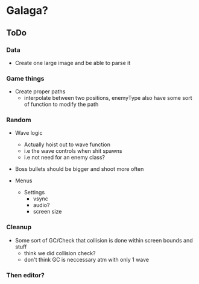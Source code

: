 # Galaga? 

## ToDo
### Data
* Create one large image and be able to parse it

### Game things
* Create proper paths
  * interpolate between two positions, enemyType also have some sort of function to modify the path

### Random
* Wave logic
  * Actually hoist out to wave function
  * i.e the wave controls when shit spawns
  * i.e not need for an enemy class?
* Boss bullets should be bigger and shoot more often

* Menus
  * Settings
    * vsync
    * audio?
    * screen size

### Cleanup
* Some sort of GC/Check that collision is done within screen bounds and stuff
  * think we did collision check?
  * don't think GC is neccessary atm with only 1 wave

### Then editor?
